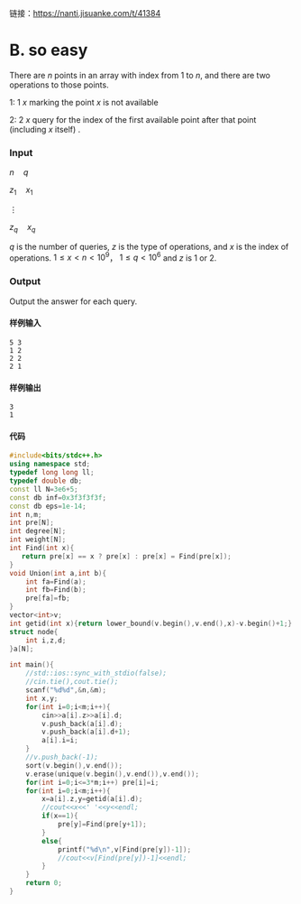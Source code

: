 链接：https://nanti.jisuanke.com/t/41384

# B. so easy

There are $n$ points in an array with index from $1$ to $n$, and there are two operations to those points.

1: $1 \ x$ marking the point $x$ is not available

2: $2 \ x$ query for the index of the first available point after that point (including $x$ itself) .

### Input

$n\quad q$

$z_1 \quad x_1$

$\vdots$

$z_q\quad x_q$

$q$ is the number of queries, $z$ is the type of operations, and $x$ is the index of operations. $1≤x<n<10^9$， $1 \leq q<10^6$ and $z$ is $1$ or $2$.

### Output

Output the answer for each query.

#### 样例输入

```
5 3
1 2
2 2
2 1
```

#### 样例输出

```
3
1
```

#### 代码

```c++
#include<bits/stdc++.h>
using namespace std;
typedef long long ll;
typedef double db;
const ll N=3e6+5;
const db inf=0x3f3f3f3f;
const db eps=1e-14;
int n,m;
int pre[N];
int degree[N];
int weight[N];
int Find(int x){
   return pre[x] == x ? pre[x] : pre[x] = Find(pre[x]);
}
void Union(int a,int b){
    int fa=Find(a);
    int fb=Find(b);
    pre[fa]=fb;
}
vector<int>v;
int getid(int x){return lower_bound(v.begin(),v.end(),x)-v.begin()+1;}
struct node{
    int i,z,d;
}a[N];

int main(){
    //std::ios::sync_with_stdio(false);
    //cin.tie(),cout.tie();
    scanf("%d%d",&n,&m);
    int x,y;
    for(int i=0;i<m;i++){
        cin>>a[i].z>>a[i].d;
        v.push_back(a[i].d);
        v.push_back(a[i].d+1);
        a[i].i=i;
    }
    //v.push_back(-1);
    sort(v.begin(),v.end());
    v.erase(unique(v.begin(),v.end()),v.end());
    for(int i=0;i<=3*m;i++) pre[i]=i;
    for(int i=0;i<m;i++){
        x=a[i].z,y=getid(a[i].d);
        //cout<<x<<' '<<y<<endl;
        if(x==1){
            pre[y]=Find(pre[y+1]);
        }
        else{
            printf("%d\n",v[Find(pre[y])-1]);
            //cout<<v[Find(pre[y])-1]<<endl;
        }
    }
    return 0;
}
```

